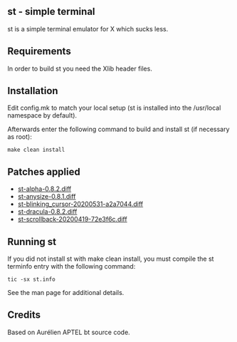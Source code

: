 st - simple terminal
--------------------
st is a simple terminal emulator for X which sucks less.


Requirements
------------
In order to build st you need the Xlib header files.


Installation
------------
Edit config.mk to match your local setup (st is installed into
the /usr/local namespace by default).

Afterwards enter the following command to build and install st (if
necessary as root):

    make clean install


Patches applied
---------------
- [st-alpha-0.8.2.diff](https://st.suckless.org/patches/alpha/)
- [st-anysize-0.8.1.diff](https://st.suckless.org/patches/anysize/)
- [st-blinking_cursor-20200531-a2a7044.diff](https://st.suckless.org/patches/blinking_cursor/)
- [st-dracula-0.8.2.diff](https://st.suckless.org/patches/dracula/)
- [st-scrollback-20200419-72e3f6c.diff](https://st.suckless.org/patches/scrollback/)


Running st
----------
If you did not install st with make clean install, you must compile
the st terminfo entry with the following command:

    tic -sx st.info

See the man page for additional details.

Credits
-------
Based on Aurélien APTEL <aurelien dot aptel at gmail dot com> bt source code.

